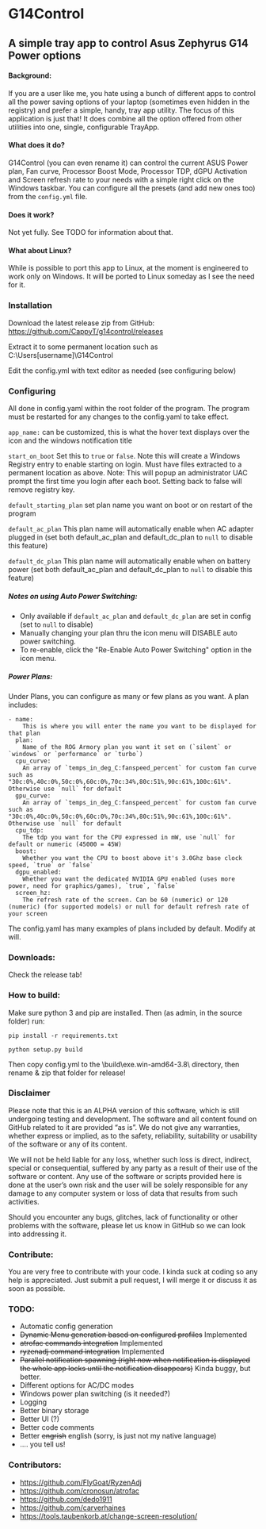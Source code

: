 # G14Control
## A simple tray app to control Asus Zephyrus G14 Power options

#### Background:
If you are a user like me, you hate using a bunch of different apps to control all the power saving options of your laptop (sometimes even hidden in the registry) and prefer a simple, handy, tray app utility. The focus of this application is just that!
It does combine all the option offered from other utilities into one, single, configurable TrayApp.

#### What does it do?
G14Control (you can even rename it) can control the current ASUS Power plan, Fan curve, Processor Boost Mode, Processor TDP, dGPU Activation and Screen refresh rate to your needs with a simple right click on the Windows taskbar. You can configure all the presets (and add new ones too) from the `config.yml` file.

#### Does it work?
Not yet fully. See TODO for information about that.

#### What about Linux?
While is possible to port this app to Linux, at the moment is engineered to work only on Windows. It will be ported to Linux someday as I see the need for it.

### Installation
Download the latest release zip from GitHub: https://github.com/CappyT/g14control/releases

Extract it to some permanent location such as C:\Users\[username]\G14Control

Edit the config.yml with text editor as needed (see configuring below)

### Configuring
All done in config.yaml within the root folder of the program. The program must be restarted for any changes to the config.yaml to take effect.

`app_name:` can be customized, this is what the hover text displays over the icon and the windows notification title

`start_on_boot` Set this to `true` or `false`. Note this will create a Windows Registry entry to enable starting on login. Must have files extracted to a permanent location as above. Note: This will popup an administrator UAC prompt the first time you login after each boot. Setting back to false will remove registry key.

`default_starting_plan` set plan name you want on boot or on restart of the program

`default_ac_plan` This plan name will automatically enable when AC adapter plugged in (set both default_ac_plan and default_dc_plan to `null` to disable this feature)

`default_dc_plan` This plan name will automatically enable when on battery power (set both default_ac_plan and default_dc_plan to `null` to disable this feature)

##### Notes on using Auto Power Switching:
- Only available if `default_ac_plan` and `default_dc_plan` are set in config (set to `null` to disable)
- Manually changing your plan thru the icon menu will DISABLE auto power switching.
- To re-enable, click the "Re-Enable Auto Power Switching" option in the icon menu.

##### Power Plans:
Under Plans, you can configure as many or few plans as you want. A plan includes:
```
- name:
    This is where you will enter the name you want to be displayed for that plan
  plan:
    Name of the ROG Armory plan you want it set on (`silent` or `windows` or `performance` or `turbo`)
  cpu_curve:
    An array of `temps_in_deg_C:fanspeed_percent` for custom fan curve such as "30c:0%,40c:0%,50c:0%,60c:0%,70c:34%,80c:51%,90c:61%,100c:61%". Otherwise use `null` for default
  gpu_curve:
    An array of `temps_in_deg_C:fanspeed_percent` for custom fan curve such as "30c:0%,40c:0%,50c:0%,60c:0%,70c:34%,80c:51%,90c:61%,100c:61%". Otherwise use `null` for default
  cpu_tdp:
    The tdp you want for the CPU expressed in mW, use `null` for default or numeric (45000 = 45W)
  boost:
    Whether you want the CPU to boost above it's 3.0Ghz base clock speed, `true` or `false`
  dgpu_enabled:
    Whether you want the dedicated NVIDIA GPU enabled (uses more power, need for graphics/games), `true`, `false`
  screen_hz:
    The refresh rate of the screen. Can be 60 (numeric) or 120 (numeric) (for supported models) or null for default refresh rate of your screen
```

The config.yaml has many examples of plans included by default. Modify at will.

### Downloads:
Check the release tab!


### How to build:
Make sure python 3 and pip are installed. Then (as admin, in the source folder) run:

`pip install -r requirements.txt`

`python setup.py build`

Then copy config.yml to the \build\exe.win-amd64-3.8\ directory, then rename & zip that folder for release!

### Disclaimer
Please note that this is an ALPHA version of this software, which is still undergoing testing and development. The software and all content found on GitHub related to it are provided “as is”. We do not give any warranties, whether express or implied, as to the safety, reliability, suitability or usability of the software or any of its content.

We will not be held liable for any loss, whether such loss is direct, indirect, special or consequential, suffered by any party as a result of their use of the software or content. Any use of the software or scripts provided here is done at the user’s own risk and the user will be solely responsible for any damage to any computer system or loss of data that results from such activities.

Should you encounter any bugs, glitches, lack of functionality or other problems with the software, please let us know in GitHub so we can look into addressing it.

### Contribute:
You are very free to contribute with your code. I kinda suck at coding so any help is appreciated. Just submit a pull request, I will merge it or discuss it as soon as possible.

### TODO:
- Automatic config generation
- ~~Dynamic Menu generation based on configured profiles~~ Implemented
- ~~atrofac commands integration~~ Implemented
- ~~ryzenadj command integration~~ Implemented
- ~~Parallel notification spawning (right now when notification is displayed the whole app locks until the notification disappears)~~ Kinda buggy, but better.
- Different options for AC/DC modes
- Windows power plan switching (is it needed?)
- Logging
- Better binary storage
- Better UI (?)
- Better code comments
- Better ~~engrish~~ english (sorry, is just not my native language)
- .... you tell us!

### Contributors:
- https://github.com/FlyGoat/RyzenAdj
- https://github.com/cronosun/atrofac
- https://github.com/dedo1911
- https://github.com/carverhaines
- https://tools.taubenkorb.at/change-screen-resolution/
